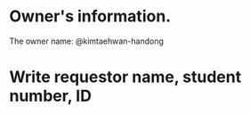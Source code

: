 # Owner's information.

The owner name: 
@kimtaehwan-handong

# Write requestor name, student number, ID

